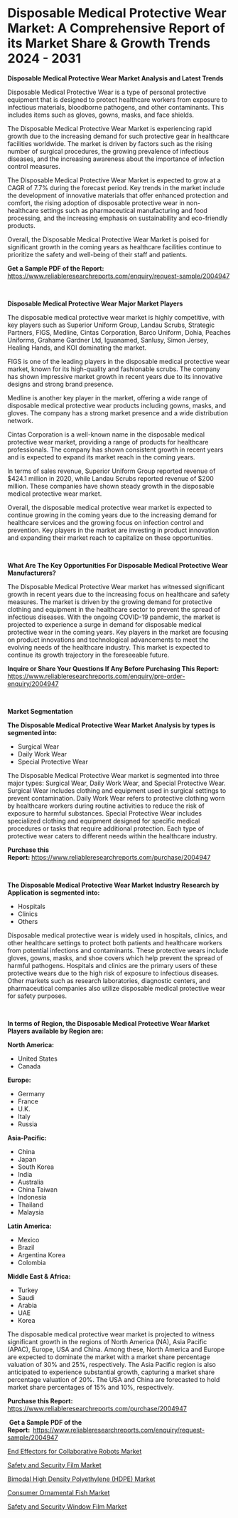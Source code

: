 <p><h1>Disposable Medical Protective Wear Market: A Comprehensive Report of its Market Share & Growth Trends 2024 - 2031</h1></p><p><strong>Disposable Medical Protective Wear Market Analysis and Latest Trends</strong></p>
<p><p>Disposable Medical Protective Wear is a type of personal protective equipment that is designed to protect healthcare workers from exposure to infectious materials, bloodborne pathogens, and other contaminants. This includes items such as gloves, gowns, masks, and face shields.</p><p>The Disposable Medical Protective Wear Market is experiencing rapid growth due to the increasing demand for such protective gear in healthcare facilities worldwide. The market is driven by factors such as the rising number of surgical procedures, the growing prevalence of infectious diseases, and the increasing awareness about the importance of infection control measures.</p><p>The Disposable Medical Protective Wear Market is expected to grow at a CAGR of 7.7% during the forecast period. Key trends in the market include the development of innovative materials that offer enhanced protection and comfort, the rising adoption of disposable protective wear in non-healthcare settings such as pharmaceutical manufacturing and food processing, and the increasing emphasis on sustainability and eco-friendly products.</p><p>Overall, the Disposable Medical Protective Wear Market is poised for significant growth in the coming years as healthcare facilities continue to prioritize the safety and well-being of their staff and patients.</p></p>
<p><strong>Get a Sample PDF of the Report:&nbsp;</strong> <a href="https://www.reliableresearchreports.com/enquiry/request-sample/2004947">https://www.reliableresearchreports.com/enquiry/request-sample/2004947</a></p>
<p>&nbsp;</p>
<p><strong>Disposable Medical Protective Wear Major Market Players</strong></p>
<p><p>The disposable medical protective wear market is highly competitive, with key players such as Superior Uniform Group, Landau Scrubs, Strategic Partners, FIGS, Medline, Cintas Corporation, Barco Uniform, Dohia, Peaches Uniforms, Grahame Gardner Ltd, Iguanamed, Sanlusy, Simon Jersey, Healing Hands, and KOI dominating the market.</p><p>FIGS is one of the leading players in the disposable medical protective wear market, known for its high-quality and fashionable scrubs. The company has shown impressive market growth in recent years due to its innovative designs and strong brand presence.</p><p>Medline is another key player in the market, offering a wide range of disposable medical protective wear products including gowns, masks, and gloves. The company has a strong market presence and a wide distribution network.</p><p>Cintas Corporation is a well-known name in the disposable medical protective wear market, providing a range of products for healthcare professionals. The company has shown consistent growth in recent years and is expected to expand its market reach in the coming years.</p><p>In terms of sales revenue, Superior Uniform Group reported revenue of $424.1 million in 2020, while Landau Scrubs reported revenue of $200 million. These companies have shown steady growth in the disposable medical protective wear market.</p><p>Overall, the disposable medical protective wear market is expected to continue growing in the coming years due to the increasing demand for healthcare services and the growing focus on infection control and prevention. Key players in the market are investing in product innovation and expanding their market reach to capitalize on these opportunities.</p></p>
<p>&nbsp;</p>
<p><strong>What Are The Key Opportunities For Disposable Medical Protective Wear Manufacturers?</strong></p>
<p><p>The Disposable Medical Protective Wear market has witnessed significant growth in recent years due to the increasing focus on healthcare and safety measures. The market is driven by the growing demand for protective clothing and equipment in the healthcare sector to prevent the spread of infectious diseases. With the ongoing COVID-19 pandemic, the market is projected to experience a surge in demand for disposable medical protective wear in the coming years. Key players in the market are focusing on product innovations and technological advancements to meet the evolving needs of the healthcare industry. This market is expected to continue its growth trajectory in the foreseeable future.</p></p>
<p><strong>Inquire or Share Your Questions If Any Before Purchasing This Report:</strong> <a href="https://www.reliableresearchreports.com/enquiry/pre-order-enquiry/2004947">https://www.reliableresearchreports.com/enquiry/pre-order-enquiry/2004947</a></p>
<p>&nbsp;</p>
<p><strong>Market Segmentation</strong></p>
<p><strong>The Disposable Medical Protective Wear Market Analysis by types is segmented into:</strong></p>
<p><ul><li>Surgical Wear</li><li>Daily Work Wear</li><li>Special Protective Wear</li></ul></p>
<p><p>The Disposable Medical Protective Wear market is segmented into three major types: Surgical Wear, Daily Work Wear, and Special Protective Wear. Surgical Wear includes clothing and equipment used in surgical settings to prevent contamination. Daily Work Wear refers to protective clothing worn by healthcare workers during routine activities to reduce the risk of exposure to harmful substances. Special Protective Wear includes specialized clothing and equipment designed for specific medical procedures or tasks that require additional protection. Each type of protective wear caters to different needs within the healthcare industry.</p></p>
<p><strong>Purchase this Report:&nbsp;</strong><a href="https://www.reliableresearchreports.com/purchase/2004947">https://www.reliableresearchreports.com/purchase/2004947</a></p>
<p>&nbsp;</p>
<p><strong>The Disposable Medical Protective Wear Market Industry Research by Application is segmented into:</strong></p>
<p><ul><li>Hospitals</li><li>Clinics</li><li>Others</li></ul></p>
<p><p>Disposable medical protective wear is widely used in hospitals, clinics, and other healthcare settings to protect both patients and healthcare workers from potential infections and contaminants. These protective wears include gloves, gowns, masks, and shoe covers which help prevent the spread of harmful pathogens. Hospitals and clinics are the primary users of these protective wears due to the high risk of exposure to infectious diseases. Other markets such as research laboratories, diagnostic centers, and pharmaceutical companies also utilize disposable medical protective wear for safety purposes.</p></p>
<p>&nbsp;</p>
<p><strong>In terms of Region, the Disposable Medical Protective Wear Market Players available by Region are:</strong></p>
<p>
    <p> <strong> North America: </strong>
        <ul>
            <li>United States</li>
            <li>Canada</li>
        </ul>
        </p> 
    <p> <strong> Europe: </strong>
        <ul>
            <li>Germany</li>
            <li>France</li>
            <li>U.K.</li>
            <li>Italy</li>
            <li>Russia</li>
        </ul>
        </p> 
    <p> <strong> Asia-Pacific: </strong>
        <ul>
            <li>China</li>
            <li>Japan</li>
            <li>South Korea</li>
            <li>India</li>
            <li>Australia</li>
            <li>China Taiwan</li>
            <li>Indonesia</li>
            <li>Thailand</li>
            <li>Malaysia</li>
        </ul>
        </p> 
    <p> <strong> Latin America: </strong>
        <ul>
            <li>Mexico</li>
            <li>Brazil</li>
            <li>Argentina Korea</li>
            <li>Colombia</li>
        </ul>
        </p> 
    <p> <strong> Middle East & Africa: </strong>
        <ul>
            <li>Turkey</li>
            <li>Saudi</li>
            <li>Arabia</li>
            <li>UAE</li>
            <li>Korea</li>
        </ul>
    </p>
    </p>
<p><p>The disposable medical protective wear market is projected to witness significant growth in the regions of North America (NA), Asia Pacific (APAC), Europe, USA and China. Among these, North America and Europe are expected to dominate the market with a market share percentage valuation of 30% and 25%, respectively. The Asia Pacific region is also anticipated to experience substantial growth, capturing a market share percentage valuation of 20%. The USA and China are forecasted to hold market share percentages of 15% and 10%, respectively.</p></p>
<p><strong>Purchase this Report: </strong><a href="https://www.reliableresearchreports.com/purchase/2004947">https://www.reliableresearchreports.com/purchase/2004947</a></p>
<p>&nbsp;<strong>Get a Sample PDF of the Report:&nbsp;&nbsp;</strong><a href="https://www.reliableresearchreports.com/enquiry/request-sample/2004947">https://www.reliableresearchreports.com/enquiry/request-sample/2004947</a></p>
<p><strong></strong></p>
<p><p><a href="https://cautious-neon-760.notion.site/End-Effectors-for-Collaborative-Robots-Market-Dynamics-2024-2031-Also-about-Its-Market-Trends-Proj-80fe4ebc9a0a4f98a94bf8813cb7e9f2">End Effectors for Collaborative Robots Market</a></p><p><a href="https://view.publitas.com/reportprime-1/safety-and-security-film-market-research-report-forecasted-for-period-from-2024-2031-by-market-type-market-application-and-region/">Safety and Security Film Market</a></p><p><a href="https://gentle-editor-9db.notion.site/Bimodal-High-Density-Polyethylene-HDPE-Market-Size-Growth-Outlook-from-2024-to-2031-projecting-a-c04732c06fc64b62b620e4377a960087">Bimodal High Density Polyethylene (HDPE) Market</a></p><p><a href="https://spotless-saver-8fd.notion.site/Consumer-Ornamental-Fish-Market-Size-Market-Share-and-Global-Market-Analysis-Report-2024-2031-8f3b723fb19948439c277c7b27852caf">Consumer Ornamental Fish Market</a></p><p><a href="https://view.publitas.com/reportprime-1/safety-and-security-window-film-market-analysis-examines-its-scope-on-growth-opportunities-and-forecasted-trends-spanning-from-2024-to-2031/">Safety and Security Window Film Market</a></p></p>